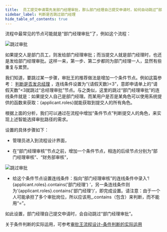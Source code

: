 ```yaml
---
title:  员工提交申请需先发部门经理审批，那么部门经理自己提交申请时，如何自动跳过“部门经理审批”这一步？
sidebar_label: 判断是否跳过部门经理
hide_table_of_contents: true
--- 
```


流程中最常见的节点可能就是“部门经理审批”了，例如这个流程：

![跳过审批](/assets/workflow/flow_skip1.png)

如果提交人是部门员工，则发给部门经理审批；而当提交人就是部门经理时，也还是发给部门经理审批。这样一来，第一步、第二步都同为部门经理一人，显然有些重复与累赘。

我们知道，要跳过某一步骤，审批王的推荐做法是增加一个条件节点。例如这篇参考： [判断是否发总经理](/docs/workflow/help/question_conditional) ，连线条件设置为“{请假天数}<3”，意即申请单上的“请假天数”<3就跳过“总经理审批”节点。与之类似，这里的跳过“部门经理审批”的连线条件就是：如果提交人自己是部门经理。而某用户是否是某角色可以使用系统提供的函数来获取：{applicant.roles}就能获取到提交人的所有角色。

根据上面的分析，我们可以通过在流程中增加“条件节点”判断提交人的角色，来实现上述智能选择审批路径的需求。

设置的具体步骤如下：
 
- 管理员进入到流程设计界面，

- 在“部门经理审核”节点之前，增加一个条件节点，相连的后续节点分别为“部门经理审核”、“财务部审核”，

![跳过审批](/assets/workflow/flow_skip2.png)
 
- 给这个条件节点设置连线条件：指向“部门经理审核”的连线条件中录入‘!{applicant.roles}.contains('部门经理') ’，另一条连线条件则为‘{applicant.roles}.contains('部门经理')’，即完成设置。请注意：由于一个人可能承担了多个审批岗位，所以应该用_.contains（包含）来判断，而不能用“=”。
 
如此设置，部门经理自己提交申请时，会自动跳过“部门经理审批”。

关于条件判断的实际运用，可参考[审批王流程设计-条件判断的实际运用](/docs/workflow/help/admin_flow#%E6%9D%A1%E4%BB%B6%E5%88%A4%E6%96%AD%E7%9A%84%E5%AE%9E%E9%99%85%E8%BF%90%E7%94%A8)